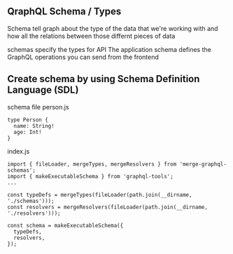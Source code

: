 ## QraphQL Schema / Types
Schema tell graph about the type of the data that we're working with and how all the relations between those
differnt pieces of data

schemas specify the types for API 
The application schema defines the GraphQL operations you can send from the frontend



## Create schema by using Schema Definition Language (SDL)
schema file person.js
```
type Person {
  name: String!
  age: Int!
}
```
index.js
```
import { fileLoader, mergeTypes, mergeResolvers } from 'merge-graphql-schemas';
import { makeExecutableSchema } from 'graphql-tools';
...

const typeDefs = mergeTypes(fileLoader(path.join(__dirname, './schemas')));
const resolvers = mergeResolvers(fileLoader(path.join(__dirname, './resolvers')));

const schema = makeExecutableSchema({
  typeDefs,
  resolvers,
});
```